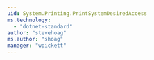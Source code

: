 ```yaml
---
uid: System.Printing.PrintSystemDesiredAccess
ms.technology: 
  - "dotnet-standard"
author: "stevehoag"
ms.author: "shoag"
manager: "wpickett"
---
```

